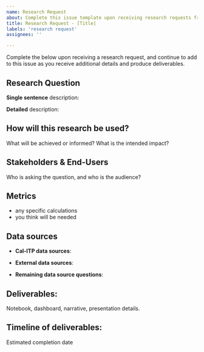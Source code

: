 ```yaml
---
name: Research Request
about: Complete this issue template upon receiving research requests from stakeholders, and continue to revisit to add content as work goes on.
title: Research Request - [Title]
labels: 'research request'
assignees: ''

---
```

Complete the below upon receiving a research request, and continue to add to this issue as you receive additional details and produce deliverables.

## Research Question
**Single sentence** description:  
  
**Detailed** description:

## How will this research be used?
What will be achieved or informed? What is the intended impact?

## Stakeholders & End-Users
Who is asking the question, and who is the audience?

## Metrics
* any specific calculations
* you think will be needed

## Data sources
* **Cal-ITP data sources**:

* **External data sources**:

* **Remaining data source questions**:

## Deliverables:
Notebook, dashboard, narrative, presentation details.

## Timeline of deliverables:
Estimated completion date
